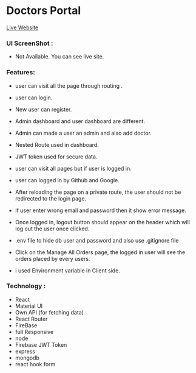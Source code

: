 # Doctors Portal

[Live Website](https://doctors-portal-ebe9c.web.app/)

### UI ScreenShot :

- Not Available. You can see live site.

### Features:

- user can visit all the page through routing .

- user can login.

- New user can register.

- Admin dashboard and user dashboard are different.

- Admin can made a user an admin and also add doctor.

- Nested Route used in dashboard.

- JWT token used for secure data.

- user can visit all pages but if user is logged in.

- user can logged in by Github and Google.

- After reloading the page on a private route, the user should not be redirected to the login page.

- if user enter wrong email and password then it show error message.

- Once logged in, logout button should appear on the header which will log out the user once clicked.

- .env file to hide db user and password and also use .gitignore file

- Click on the Manage All Orders page, the logged in user will see the orders placed by every users.

- i used Environment variable in Client side.

### Technology :

- React
- Material UI
- Own API (for fetching data)
- React Router
- FireBase
- full Responsive
- node
- Firebase JWT Token
- express
- mongodb
- react hook form
